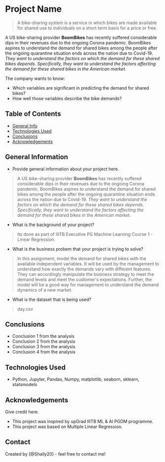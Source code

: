 # Project Name
> A bike-sharing system is a service in which bikes are made available for shared use to individuals on a short term basis for a price or free.

A US bike-sharing provider **BoomBikes** has recently suffered considerable dips in their revenues due to the ongoing Corona pandemic. BoomBikes aspires to understand the demand for shared bikes among the people after the ongoing quarantine situation ends across the nation due to Covid-19. *They want to understand the factors on which the demand for these shared bikes depends. Specifically, they want to understand the factors affecting the demand for these shared bikes in the American market.* 

The company wants to know:
- Which variables are significant in predicting the demand for shared bikes?
- How well those variables describe the bike demands?

## Table of Contents
* [General Info](#general-information)
* [Technologies Used](#technologies-used)
* [Conclusions](#conclusions)
* [Acknowledgements](#acknowledgements)

<!-- You can include any other section that is pertinent to your problem -->

## General Information
- Provide general information about your project here.
> A US bike-sharing provider **BoomBikes** has recently suffered considerable dips in their revenues due to the ongoing Corona pandemic. BoomBikes aspires to understand the demand for shared bikes among the people after the ongoing quarantine situation ends across the nation due to Covid-19. *They want to understand the factors on which the demand for these shared bikes depends. Specifically, they want to understand the factors affecting the demand for these shared bikes in the American market.* 
- What is the background of your project?
> Its done as part of IIITB Executive PG Machine Learning Course 1 - Linear Regression.
- What is the business probem that your project is trying to solve? 
> In this assignment, model the demand for shared bikes with the available independent variables. It will be used by the management to understand how exactly the demands vary with different features. They can accordingly manipulate the business strategy to meet the demand levels and meet the customer's expectations. Further, the model will be a good way for management to understand the demand dynamics of a new market. 
- What is the dataset that is being used? 
> day.csv

<!-- You don't have to answer all the questions - just the ones relevant to your project. -->

## Conclusions
- Conclusion 1 from the analysis
- Conclusion 2 from the analysis
- Conclusion 3 from the analysis
- Conclusion 4 from the analysis

<!-- You don't have to answer all the questions - just the ones relevant to your project. -->


## Technologies Used
- Python, Jupyter, Pandas, Numpy, matplotlib, seaborn, sklearn, statsmodels

<!-- As the libraries versions keep on changing, it is recommended to mention the version of library used in this project -->

## Acknowledgements
Give credit here.
- This project was inspired by upGrad IIITB ML & AI PGDM programme.
- This project was based on Multiple Linear Regression.


## Contact
Created by [@Shaily20] - feel free to contact me!
